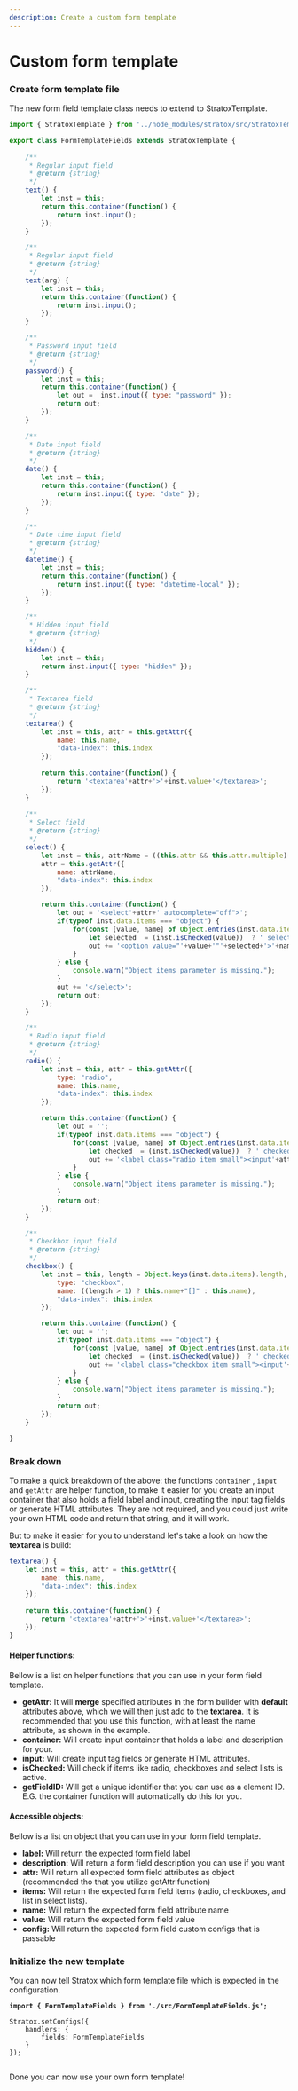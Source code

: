 ```yaml
---
description: Create a custom form template
---
```


# Custom form template

### Create form template file

The new form field template class needs to extend to StratoxTemplate.

```javascript
import { StratoxTemplate } from '../node_modules/stratox/src/StratoxTemplate.js';

export class FormTemplateFields extends StratoxTemplate {
    
    /**
     * Regular input field
     * @return {string}
     */
    text() {
        let inst = this;
        return this.container(function() {
            return inst.input();
        });
    }

    /**
     * Regular input field
     * @return {string}
     */
    text(arg) {
        let inst = this;
        return this.container(function() {
            return inst.input();
        });
    }

    /**
     * Password input field
     * @return {string}
     */
    password() {
        let inst = this;
        return this.container(function() {
            let out =  inst.input({ type: "password" });
            return out;
        });
    }

    /**
     * Date input field
     * @return {string}
     */
    date() {
        let inst = this;
        return this.container(function() {
            return inst.input({ type: "date" });
        });
    }

    /**
     * Date time input field
     * @return {string}
     */
    datetime() {
        let inst = this;
        return this.container(function() {
            return inst.input({ type: "datetime-local" });
        });
    }

    /**
     * Hidden input field
     * @return {string}
     */
    hidden() {
        let inst = this;
        return inst.input({ type: "hidden" });
    }

    /**
     * Textarea field
     * @return {string}
     */
    textarea() {
        let inst = this, attr = this.getAttr({
            name: this.name,
            "data-index": this.index
        });
        
        return this.container(function() {
            return '<textarea'+attr+'>'+inst.value+'</textarea>';
        }); 
    }
    
    /**
     * Select field
     * @return {string}
     */
    select() {
        let inst = this, attrName = ((this.attr && this.attr.multiple) ? this.name+"[]" : this.name), 
        attr = this.getAttr({
            name: attrName,
            "data-index": this.index
        });

        return this.container(function() {
            let out = '<select'+attr+' autocomplete="off">';
            if(typeof inst.data.items === "object") {
                for(const [value, name] of Object.entries(inst.data.items)) {
                    let selected  = (inst.isChecked(value))  ? ' selected="selected"' : "";
                    out += '<option value="'+value+'"'+selected+'>'+name+'</option>';
                }
            } else {
                console.warn("Object items parameter is missing.");
            }
            out += '</select>';
            return out;
        });
    }

    /**
     * Radio input field
     * @return {string}
     */
    radio() {
        let inst = this, attr = this.getAttr({
            type: "radio",
            name: this.name,
            "data-index": this.index
        });

        return this.container(function() {
            let out = '';
            if(typeof inst.data.items === "object") {
                for(const [value, name] of Object.entries(inst.data.items)) {
                    let checked  = (inst.isChecked(value))  ? ' checked="checked"' : "";
                    out += '<label class="radio item small"><input'+attr+' value="'+value+'"'+checked+'><span class="title">'+name+'</span></label>';
                }
            } else {
                console.warn("Object items parameter is missing.");
            }
            return out;
        });
    }

    /**
     * Checkbox input field
     * @return {string}
     */
    checkbox() {
        let inst = this, length = Object.keys(inst.data.items).length, attr = this.getAttr({
            type: "checkbox",
            name: ((length > 1) ? this.name+"[]" : this.name),
            "data-index": this.index
        });

        return this.container(function() {
            let out = '';
            if(typeof inst.data.items === "object") {
                for(const [value, name] of Object.entries(inst.data.items)) {
                    let checked  = (inst.isChecked(value))  ? ' checked="checked"' : "";
                    out += '<label class="checkbox item small"><input'+attr+' value="'+value+'"'+checked+'><span class="title">'+name+'</span></label>';
                }
            } else {
                console.warn("Object items parameter is missing.");
            }
            return out;
        });
    }

}
```

### Break down

To make a quick breakdown of the above: the functions `container` , `input` and `getAttr` are  helper function, to make it easier for you create an input container that also holds a field label and input, creating the input tag fields or generate HTML attributes. They are not required, and you could just write your own HTML code and return that string, and it will work.

But to make it easier for you to understand let's take a look on how the **textarea** is build:

```javascript
textarea() {
    let inst = this, attr = this.getAttr({
        name: this.name,
        "data-index": this.index
    });
    
    return this.container(function() {
        return '<textarea'+attr+'>'+inst.value+'</textarea>';
    }); 
}
```

#### Helper functions:&#x20;

Bellow is a list on helper functions that you can use in your form field template.

* **getAttr:** It will **merge** specified attributes in the form builder with **default** attributes above, which we will then just add to the **textarea**. It is recommended that you use this function, with at least the name attribute, as shown in the example.
* **container:** Will create input container that holds a label and description for your.
* **input:** Will create input tag fields or generate HTML attributes.
* **isChecked:** Will check if items like radio, checkboxes and select lists is active.
* **getFieldID:** Will get a unique identifier that you can use as a element ID. E.G. the container function will automatically do this for you.

#### Accessible objects:

Bellow is a list on object that you can use in your form field template.

* **label:** Will return the expected form field label
* **description:** Will return a form field description you can use if you want
* **attr:** Will return all expected form field attributes as object (recommended tho that you utilize getAttr function)
* **items:** Will return the expected form field items (radio, checkboxes, and list in select lists).
* **name:** Will return the expected form field attribute name
* **value:** Will return the expected form field value
* **config:** Will return the expected form field custom configs that is passable

### Initialize the new template

You can now tell Stratox which form template file which is expected in the configuration.

<pre class="language-javascript"><code class="lang-javascript"><strong>import { FormTemplateFields } from './src/FormTemplateFields.js';
</strong><strong>
</strong>Stratox.setConfigs({
    handlers: {
    	fields: FormTemplateFields
    }
});
<strong>
</strong></code></pre>

Done you can now use your own form template!
